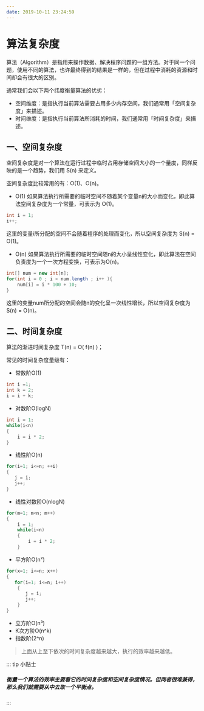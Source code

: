 ```yaml
---
date: 2019-10-11 23:24:59
--- 
```

# 算法复杂度

算法（Algorithm）是指用来操作数据、解决程序问题的一组方法。对于同一个问题，使用不同的算法，也许最终得到的结果是一样的，但在过程中消耗的资源和时间却会有很大的区别。

通常我们会以下两个纬度衡量算法的优劣：
- 空间维度：是指执行当前算法需要占用多少内存空间，我们通常用「空间复杂度」来描述。
- 时间维度：是指执行当前算法所消耗的时间，我们通常用「时间复杂度」来描述。

## 一、空间复杂度
空间复杂度是对一个算法在运行过程中临时占用存储空间大小的一个量度，同样反映的是一个趋势，我们用 S(n) 来定义。

空间复杂度比较常用的有：O(1)、O(n)。
- O(1)
如果算法执行所需要的临时空间不随着某个变量n的大小而变化，即此算法空间复杂度为一个常量，可表示为 O(1)。
```java
int i = 1;
i++;
```
这里的变量i所分配的空间不会随着程序的处理而变化，所以空间复杂度为 S(n) = O(1)。
- O(n)
如果算法执行所需要的临时空间随n的大小呈线性变化，即此算法在空间负责度为一个一次方程变换，可表示为O(n)。
```java
int[] num = new int[n];
for(int i = 0 ; i < num.length ; i++ ){
    num[i] = i * 100 + 10;
}
```
这里的变量num所分配的空间会随n的变化呈一次线性增长，所以空间复杂度为 S(n) = O(n)。

## 二、时间复杂度
算法的渐进时间复杂度  T(n) = O( f(n) )；

常见的时间复杂度量级有：
- 常数阶O(1)
```java
int i =1;
int k = 2;
i = i + k;
```
- 对数阶O(logN)
```java
int i = 1;
while(i<n)
{
    i = i * 2;
}
```
- 线性阶O(n)
```java
for(i=1; i<=n; ++i)
{
   j = i;
   j++;
}
```
- 线性对数阶O(nlogN)
```java
for(m=1; m<n; m++)
{
    i = 1;
    while(i<n)
    {
        i = i * 2;
    }

```
- 平方阶O(n²)
```java
for(x=1; i<=n; x++)
{
   for(i=1; i<=n; i++)
    {
       j = i;
       j++;
    }
}
```
- 立方阶O(n³)
- K次方阶O(n^k)
- 指数阶(2^n)
> 上面从上至下依次的时间复杂度越来越大，执行的效率越来越低。

::: tip 小贴士
##### 衡量一个算法的效率主要看它的时间复杂度和空间复杂度情况。但两者很难兼得，那么我们就需要从中去取一个平衡点。
:::

